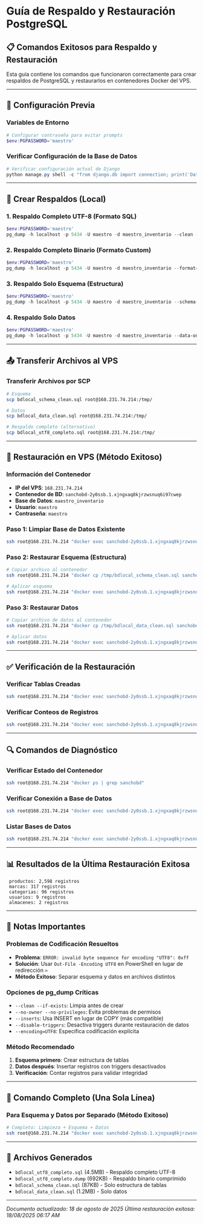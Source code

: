 # Guía de Respaldo y Restauración PostgreSQL

## 📋 Comandos Exitosos para Respaldo y Restauración

Esta guía contiene los comandos que funcionaron correctamente para crear respaldos de PostgreSQL y restaurarlos en contenedores Docker del VPS.

---

## 🔧 Configuración Previa

### Variables de Entorno
```powershell
# Configurar contraseña para evitar prompts
$env:PGPASSWORD='maestro'
```

### Verificar Configuración de la Base de Datos
```powershell
# Verificar configuración actual de Django
python manage.py shell -c "from django.db import connection; print('Database:', connection.settings_dict)"
```

---

## 💾 Crear Respaldos (Local)

### 1. Respaldo Completo UTF-8 (Formato SQL)
```powershell
$env:PGPASSWORD='maestro'
pg_dump -h localhost -p 5434 -U maestro -d maestro_inventario --clean --if-exists --create --inserts --column-inserts --no-owner --no-privileges --encoding=UTF8 --verbose > bdlocal_utf8_completo.sql
```

### 2. Respaldo Completo Binario (Formato Custom)
```powershell
$env:PGPASSWORD='maestro'
pg_dump -h localhost -p 5434 -U maestro -d maestro_inventario --format=custom --clean --if-exists --create --no-owner --no-privileges --encoding=UTF8 --verbose > bdlocal_utf8_completo.dump
```

### 3. Respaldo Solo Esquema (Estructura)
```powershell
$env:PGPASSWORD='maestro'
pg_dump -h localhost -p 5434 -U maestro -d maestro_inventario --schema-only --no-owner --no-privileges | Out-File -FilePath bdlocal_schema_clean.sql -Encoding UTF8
```

### 4. Respaldo Solo Datos
```powershell
$env:PGPASSWORD='maestro'
pg_dump -h localhost -p 5434 -U maestro -d maestro_inventario --data-only --inserts --disable-triggers --no-owner --no-privileges | Out-File -FilePath bdlocal_data_clean.sql -Encoding UTF8
```

---

## 📤 Transferir Archivos al VPS

### Transferir Archivos por SCP
```bash
# Esquema
scp bdlocal_schema_clean.sql root@168.231.74.214:/tmp/

# Datos
scp bdlocal_data_clean.sql root@168.231.74.214:/tmp/

# Respaldo completo (alternativo)
scp bdlocal_utf8_completo.sql root@168.231.74.214:/tmp/
```

---

## 🔄 Restauración en VPS (Método Exitoso)

### Información del Contenedor
- **IP del VPS**: `168.231.74.214`
- **Contenedor de BD**: `sanchobd-2y0ssb.1.xjngxaq8kjrzwsnuq6i97cwep`
- **Base de Datos**: `maestro_inventario`
- **Usuario**: `maestro`
- **Contraseña**: `maestro`

### Paso 1: Limpiar Base de Datos Existente
```bash
ssh root@168.231.74.214 "docker exec sanchobd-2y0ssb.1.xjngxaq8kjrzwsnuq6i97cwep psql -U maestro -d maestro_inventario -c 'DROP SCHEMA public CASCADE; CREATE SCHEMA public;'"
```

### Paso 2: Restaurar Esquema (Estructura)
```bash
# Copiar archivo al contenedor
ssh root@168.231.74.214 "docker cp /tmp/bdlocal_schema_clean.sql sanchobd-2y0ssb.1.xjngxaq8kjrzwsnuq6i97cwep:/tmp/"

# Aplicar esquema
ssh root@168.231.74.214 "docker exec sanchobd-2y0ssb.1.xjngxaq8kjrzwsnuq6i97cwep psql -U maestro -d maestro_inventario -f /tmp/bdlocal_schema_clean.sql"
```

### Paso 3: Restaurar Datos
```bash
# Copiar archivo de datos al contenedor
ssh root@168.231.74.214 "docker cp /tmp/bdlocal_data_clean.sql sanchobd-2y0ssb.1.xjngxaq8kjrzwsnuq6i97cwep:/tmp/"

# Aplicar datos
ssh root@168.231.74.214 "docker exec sanchobd-2y0ssb.1.xjngxaq8kjrzwsnuq6i97cwep psql -U maestro -d maestro_inventario -f /tmp/bdlocal_data_clean.sql"
```

---

## ✅ Verificación de la Restauración

### Verificar Tablas Creadas
```bash
ssh root@168.231.74.214 "docker exec sanchobd-2y0ssb.1.xjngxaq8kjrzwsnuq6i97cwep psql -U maestro -d maestro_inventario -c '\dt' | head -20"
```

### Verificar Conteos de Registros
```bash
ssh root@168.231.74.214 "docker exec sanchobd-2y0ssb.1.xjngxaq8kjrzwsnuq6i97cwep psql -U maestro -d maestro_inventario -c 'SELECT COUNT(*) as productos FROM core_product; SELECT COUNT(*) as marcas FROM core_brand; SELECT COUNT(*) as categorias FROM core_category; SELECT COUNT(*) as usuarios FROM core_user; SELECT COUNT(*) as almacenes FROM core_warehouse;'"
```

---

## 🔍 Comandos de Diagnóstico

### Verificar Estado del Contenedor
```bash
ssh root@168.231.74.214 "docker ps | grep sanchobd"
```

### Verificar Conexión a Base de Datos
```bash
ssh root@168.231.74.214 "docker exec sanchobd-2y0ssb.1.xjngxaq8kjrzwsnuq6i97cwep psql -U maestro -d maestro_inventario -c 'SELECT version();'"
```

### Listar Bases de Datos
```bash
ssh root@168.231.74.214 "docker exec sanchobd-2y0ssb.1.xjngxaq8kjrzwsnuq6i97cwep psql -U maestro -c '\l'"
```

---

## 📊 Resultados de la Última Restauración Exitosa

```
 productos: 2,598 registros
 marcas: 317 registros  
 categorias: 96 registros
 usuarios: 9 registros
 almacenes: 2 registros
```

---

## 🚨 Notas Importantes

### Problemas de Codificación Resueltos
- **Problema**: `ERROR: invalid byte sequence for encoding "UTF8": 0xff`
- **Solución**: Usar `Out-File -Encoding UTF8` en PowerShell en lugar de redirección `>`
- **Método Exitoso**: Separar esquema y datos en archivos distintos

### Opciones de pg_dump Críticas
- `--clean --if-exists`: Limpia antes de crear
- `--no-owner --no-privileges`: Evita problemas de permisos
- `--inserts`: Usa INSERT en lugar de COPY (más compatible)
- `--disable-triggers`: Desactiva triggers durante restauración de datos
- `--encoding=UTF8`: Especifica codificación explícita

### Método Recomendado
1. **Esquema primero**: Crear estructura de tablas
2. **Datos después**: Insertar registros con triggers desactivados
3. **Verificación**: Contar registros para validar integridad

---

## 🔄 Comando Completo (Una Sola Línea)

### Para Esquema y Datos por Separado (Método Exitoso)
```bash
# Completo: Limpieza + Esquema + Datos
ssh root@168.231.74.214 "docker exec sanchobd-2y0ssb.1.xjngxaq8kjrzwsnuq6i97cwep psql -U maestro -d maestro_inventario -c 'DROP SCHEMA public CASCADE; CREATE SCHEMA public;' && docker cp /tmp/bdlocal_schema_clean.sql sanchobd-2y0ssb.1.xjngxaq8kjrzwsnuq6i97cwep:/tmp/ && docker exec sanchobd-2y0ssb.1.xjngxaq8kjrzwsnuq6i97cwep psql -U maestro -d maestro_inventario -f /tmp/bdlocal_schema_clean.sql && docker cp /tmp/bdlocal_data_clean.sql sanchobd-2y0ssb.1.xjngxaq8kjrzwsnuq6i97cwep:/tmp/ && docker exec sanchobd-2y0ssb.1.xjngxaq8kjrzwsnuq6i97cwep psql -U maestro -d maestro_inventario -f /tmp/bdlocal_data_clean.sql"
```

---

## 📝 Archivos Generados

- `bdlocal_utf8_completo.sql` (4.5MB) - Respaldo completo UTF-8
- `bdlocal_utf8_completo.dump` (692KB) - Respaldo binario comprimido
- `bdlocal_schema_clean.sql` (87KB) - Solo estructura de tablas
- `bdlocal_data_clean.sql` (1.2MB) - Solo datos

---

*Documento actualizado: 18 de agosto de 2025*
*Última restauración exitosa: 18/08/2025 06:17 AM*
